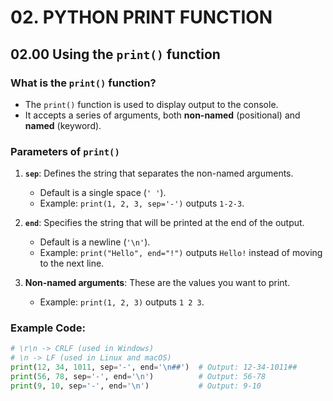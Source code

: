 # 02. PYTHON PRINT FUNCTION

## 02.00 Using the `print()` function

### What is the `print()` function?
- The `print()` function is used to display output to the console.
- It accepts a series of arguments, both **non-named** (positional) and **named** (keyword).

### Parameters of `print()`
1. **`sep`**: Defines the string that separates the non-named arguments.  
   - Default is a single space (`' '`).
   - Example: `print(1, 2, 3, sep='-')` outputs `1-2-3`.

2. **`end`**: Specifies the string that will be printed at the end of the output.  
   - Default is a newline (`'\n'`).
   - Example: `print("Hello", end="!")` outputs `Hello!` instead of moving to the next line.

3. **Non-named arguments**: These are the values you want to print.  
   - Example: `print(1, 2, 3)` outputs `1 2 3`.

### Example Code:
```python
# \r\n -> CRLF (used in Windows)
# \n -> LF (used in Linux and macOS)
print(12, 34, 1011, sep='-', end='\n##')  # Output: 12-34-1011##
print(56, 78, sep='-', end='\n')          # Output: 56-78
print(9, 10, sep='-', end='\n')           # Output: 9-10
```